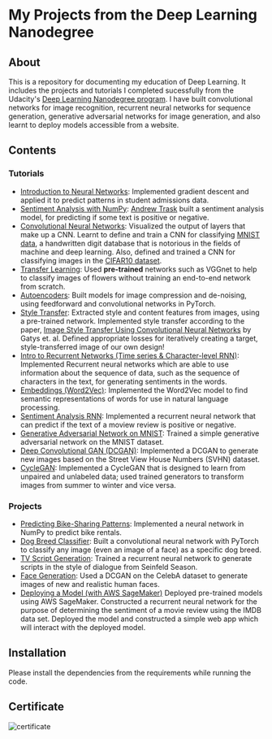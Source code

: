# My Projects from the Deep Learning Nanodegree

## About
This is a repository for documenting my education of Deep Learning. It includes the projects and tutorials I completed sucessfully from the Udacity's [Deep Learning Nanodegree program](https://www.udacity.com/course/deep-learning-nanodegree--nd101). I have built convolutional networks for image recognition, recurrent neural networks for sequence generation, generative adversarial networks for image generation, and also learnt to deploy models accessible from a website.


## Contents

### Tutorials
* [Introduction to Neural Networks](https://github.com/kshntn/DLND/blob/master/Analyzing%20Student%20Data/StudentAdmissions.ipynb): Implemented gradient descent and applied it to predict patterns in student admissions data.
* [Sentiment Analysis with NumPy](https://github.com/kshntn/DLND/blob/master/Sentiment%20Analysis/Sentiment_Classification_Projects.ipynb): [Andrew Trask](http://iamtrask.github.io/) built a sentiment analysis model, for predicting if some text is positive or negative.
* [Convolutional Neural Networks](https://github.com/kshntn/DLND/tree/master/Convolutional%20Neural%20Networks): Visualized the output of layers that make up a CNN. Learnt to define and train a CNN for classifying [MNIST data](https://en.wikipedia.org/wiki/MNIST_database), a handwritten digit database that is notorious in the fields of machine and deep learning. Also, defined and trained a CNN for classifying images in the [CIFAR10 dataset](https://www.cs.toronto.edu/~kriz/cifar.html).
* [Transfer Learning](https://github.com/kshntn/DLND/blob/master/Transfer%20Learning/Transfer_Learning_Exercise.ipynb): Used **pre-trained** networks such as VGGnet to help to classify images of flowers without training an end-to-end network from scratch.
* [Autoencoders](https://github.com/kshntn/DLND/tree/master/Convolutional%20Autoencoder): Built models for image compression and de-noising, using feedforward and convolutional networks in PyTorch.
* [Style Transfer](https://github.com/kshntn/DLND/blob/master/Style%20Transfer/Style_Transfer_Exercise.ipynb): Extracted style and content features from images, using a pre-trained network. Implemented style transfer according to the paper, [Image Style Transfer Using Convolutional Neural Networks](https://www.cv-foundation.org/openaccess/content_cvpr_2016/papers/Gatys_Image_Style_Transfer_CVPR_2016_paper.pdf) by Gatys et. al. Defined appropriate losses for iteratively creating a target, style-transferred image of our own design!
* [Intro to Recurrent Networks (Time series & Character-level RNN)](https://github.com/kshntn/DLND/tree/master/RNN): Implemented Recurrent neural networks which are able to use information about the sequence of data, such as the sequence of characters in the text, for generating sentiments in the words.
* [Embeddings (Word2Vec)](https://github.com/kshntn/DLND/tree/master/Embedding%20and%20Word2Vec): Implemented the Word2Vec model to find semantic representations of words for use in natural language processing.
* [Sentiment Analysis RNN](https://github.com/kshntn/DLND/blob/master/RNN/Sentiment%20Prediction/Sentiment_RNN_Exercise.ipynb): Implemented a recurrent neural network that can predict if the text of a moview review is positive or negative.
* [Generative Adversarial Network on MNIST](https://github.com/kshntn/DLND/blob/master/GANs/MNIST%20GAN/MNIST_GAN_Exercise.ipynb): Trained a simple generative adversarial network on the MNIST dataset.
* [Deep Convolutional GAN (DCGAN)](https://github.com/kshntn/DLND/blob/master/GANs/DCGAN/DCGAN_Exercise.ipynb): Implemented a DCGAN to generate new images based on the Street View House Numbers (SVHN) dataset.
* [CycleGAN](https://github.com/kshntn/DLND/blob/master/GANs/CycleGAN/CycleGAN_Exercise.ipynb): Implemented a CycleGAN that is designed to learn from unpaired and unlabeled data; used trained generators to transform images from summer to winter and vice versa.



### Projects

* [Predicting Bike-Sharing Patterns](https://github.com/kshntn/DLND/tree/master/Project%20-1/first_neural_network-265150): Implemented a neural network in NumPy to predict bike rentals.
* [Dog Breed Classifier](https://github.com/kshntn/DLND/tree/master/Project%20-2): Built a convolutional neural network with PyTorch to classify any image (even an image of a face) as a specific dog breed.
* [TV Script Generation](https://github.com/kshntn/DLND/tree/master/Project-3): Trained a recurrent neural network to generate scripts in the style of dialogue from Seinfeld Season.
* [Face Generation](https://github.com/kshntn/DLND/tree/master/Project-4): Used a DCGAN on the CelebA dataset to generate images of new and realistic human faces.
* [Deploying a Model (with AWS SageMaker)](https://github.com/kshntn/DLND/tree/master/Project-5) Deployed pre-trained models using AWS SageMaker. Constructed a recurrent neural network for the purpose of determining the sentiment of a movie review using the IMDB data set. Deployed the model and constructed a simple web app which will interact with the deployed model.

## Installation

Please install the dependencies from the requirements while running the code.


## Certificate
![certificate](https://user-images.githubusercontent.com/23194592/66146964-1bb09a00-e60e-11e9-9ddb-7ae6d94e85a2.png)

